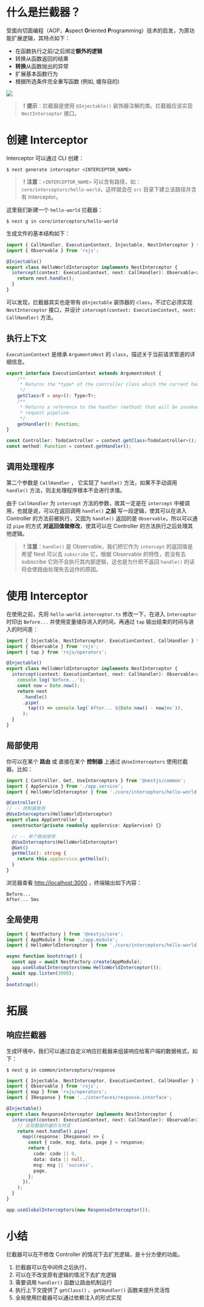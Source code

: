 # 什么是拦截器？

受面向切面编程（AOP，**A**spect **O**riented **P**rogramming）技术的启发，为原功能扩展逻辑，其特点如下：

- 在函数执行之前/之后绑定**额外的逻辑**
- 转换从函数返回的结果
- **转换**从函数抛出的异常
- 扩展基本函数行为
- 根据所选条件完全重写函数 (例如, 缓存目的)

![](./IMGS/201193386hVCd5hrJj.png)

> **！提示**：拦截器是使用 `@Injectable()` 装饰器注解的类。拦截器应该实现 `NestInterceptor` 接口。

# 创建 Interceptor

Interceptor 可以通过 CLI 创建：

```shell
$ nest generate interceptor <INTERCEPTOR_NAME>
```

> **！注意**：`<INTERCEPTOR_NAME>` 可以含有路径，如：`core/interceptors/hello-world`，这样就会在 `src` 目录下建立该路径并含有 Interceptor。

这里我们新建一个 `hello-world` 拦截器：

```shell
$ nest g in core/interceptors/hello-world
```

生成文件的基本结构如下：

```typescript
import { CallHandler, ExecutionContext, Injectable, NestInterceptor } from '@nestjs/common';
import { Observable } from 'rxjs';

@Injectable()
export class HelloWorldInterceptor implements NestInterceptor {
  intercept(context: ExecutionContext, next: CallHandler): Observable<any> {
    return next.handle();
  }
}
```

可以发现，拦截器其实也是带有 `@Injectable` 装饰器的 `class`，不过它必须实现 `NestInterceptor` 接口，并设计 `intercept(context: ExecutionContext, next: CallHandler)` 方法。 

## 执行上下文

`ExecutionContext` 是继承 `ArgumentsHost` 的 `class`，描述关于当前请求管道的详细信息。

```typescript
export interface ExecutionContext extends ArgumentsHost {
    /**
     * Returns the *type* of the controller class which the current handler belongs to.
     */
    getClass<T = any>(): Type<T>;
    /**
     * Returns a reference to the handler (method) that will be invoked next in the
     * request pipeline.
     */
    getHandler(): Function;
}
```

```typescript
const Controller: TodoController = context.getClass<TodoController>();
const method: Function = context.getHandler();
```

## 调用处理程序 

第二个参数是  `CallHandler` ， 它实现了 `handle()` 方法，如果不手动调用 `handle()` 方法，则主处理程序根本不会进行求值。

由于 `CallHandler` 为 `intercept` 方法的参数，故其一定是在 `intercept` 中被调用，也就是说，可以在返回调用 `handle()` **之前** 写一段逻辑，使其可以在进入 Controller 的方法前被执行，又因为 `handle()` 返回的是 `Observable`，所以可以通过 `pipe` 的方式 **对返回值做修改**，使其可以在 Controller 的方法执行之后处理其他逻辑。

> **！注意**：`handle()` 是 Observable，我们把它作为 `intercept` 的返回值是希望 Nest 可以去 `subscribe` 它，根据 Observable 的特性，若没有去 subscribe 它则不会执行其内部逻辑，这也是为什麽不返回 `handle()` 的话将会使路由处理失去运作的原因。

# 使用 Interceptor

在使用之前，先将 `hello-world.interceptor.ts` 修改一下，在进入 `Interceptor` 时印出 `Before...` 并使用变量储存进入的时间，再通过 `tap` 输出结束的时间与进入的时间差：

```typescript
import { Injectable, NestInterceptor, ExecutionContext, CallHandler } from '@nestjs/common';
import { Observable } from 'rxjs';
import { tap } from 'rxjs/operators';

@Injectable()
export class HelloWorldInterceptor implements NestInterceptor {
  intercept(context: ExecutionContext, next: CallHandler): Observable<any> {
    console.log('Before...');
    const now = Date.now();
    return next
      .handle()
      .pipe(
        tap(() => console.log(`After... ${Date.now() - now}ms`)),
      );
  }
}
```

## 局部使用

你可以在某个 **路由** 或 直接在某个 **控制器** 上通过 `@UseInterceptors` 使用拦截器。比如：

```typescript
import { Controller, Get, UseInterceptors } from '@nestjs/common';
import { AppService } from './app.service';
import { HelloWorldInterceptor } from './core/interceptors/hello-world.interceptor';

@Controller()
// -- 控制器使用
@UseInterceptors(HelloWorldInterceptor)
export class AppController {
  constructor(private readonly appService: AppService) {}

  // -- 单个路由使用
  @UseInterceptors(HelloWorldInterceptor)
  @Get()
  getHello(): string {
    return this.appService.getHello();
  }
}
```

浏览器查看 [http://localhost:3000](http://localhost:3000/) ，终端输出如下内容：

```
Before...
After... 5ms
```

## 全局使用

```typescript
import { NestFactory } from '@nestjs/core';
import { AppModule } from './app.module';
import { HelloWorldInterceptor } from './core/interceptors/hello-world.interceptor';

async function bootstrap() {
  const app = await NestFactory.create(AppModule);
  app.useGlobalInterceptors(new HelloWorldInterceptor());
  await app.listen(3000);
}
bootstrap();
```

# 拓展

## 响应拦截器

生成环境中，我们可以通过自定义响应拦截器来组装响应给客户端的数据格式，如下：

```shell
$ nest g in common/interceptors/response
```

```typescript
import { Injectable, NestInterceptor, ExecutionContext, CallHandler } from '@nestjs/common';
import { Observable } from 'rxjs';
import { map } from 'rxjs/operators';
import { IResponse } from '../interfaces/response.interface';

@Injectable()
export class ResponseInterceptor implements NestInterceptor {
  intercept(context: ExecutionContext, next: CallHandler): Observable<IResponse> {
    // 实现数据的遍历与转变
    return next.handle().pipe(
      map((response: IResponse) => {
        const { code, msg, data, page } = response;
        return {
          code: code || 0,
          data: data || null,
          msg: msg || 'success',
          page,
        };
      }),
    );
  }
}
```

```typescript
app.useGlobalInterceptors(new ResponseInterceptor());
```

# 小结

拦截器可以在不修改 Controller 的情况下去扩充逻辑，是十分方便的功能。

1. 拦截器可以在中间件之后执行，
2. 可以在不改变原有逻辑的情况下去扩充逻辑
3. 需要调用 `handler()` 函数让路由机制运行
4. 执行上下文提供了 `getClass()` 、`getHandler()` 函数来提升灵活性
5. 全局使用拦截器可以通过依赖注入的形式实现

